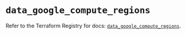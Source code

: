 # `data_google_compute_regions`

Refer to the Terraform Registry for docs: [`data_google_compute_regions`](https://registry.terraform.io/providers/hashicorp/google/5.25.0/docs/data-sources/compute_regions).
